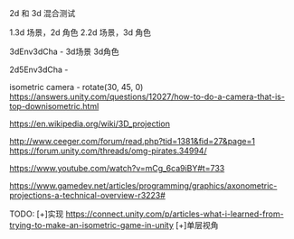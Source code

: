 2d 和 3d 混合测试

1.3d 场景，2d 角色
2.2d 场景，3d 角色

3dEnv3dCha - 3d场景 3d角色

2d5Env3dCha - 

isometric camera - rotate(30, 45, 0)
https://answers.unity.com/questions/12027/how-to-do-a-camera-that-is-top-downisometric.html

https://en.wikipedia.org/wiki/3D_projection

http://www.ceeger.com/forum/read.php?tid=1381&fid=27&page=1
https://forum.unity.com/threads/omg-pirates.34994/

https://www.youtube.com/watch?v=mCg_6ca9iBY#t=733

https://www.gamedev.net/articles/programming/graphics/axonometric-projections-a-technical-overview-r3223#

TODO:
[+]实现 https://connect.unity.com/p/articles-what-i-learned-from-trying-to-make-an-isometric-game-in-unity
[+]单层视角